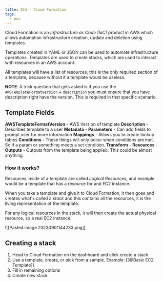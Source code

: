 ```yaml
---
title: 02d - Cloud Formation
tags:
  - aws
---
```


Cloud Formation is an *Infrastructure as Code (IaC)* product in AWS which allows automation infrastructure creation, update and deletion using templates.

Templates created in YAML or JSON can be used to automate infrastructure operations.
Templates are used to create stacks, which are used to interact with resources in an AWS account.

All templates will have a list of resources, this is the only required section of a template, because without it a template would be useless.

**NOTE**: A trick question that gets asked is if you use the `AWSTemplateFormatVersion` + `description` you must ensure that you have description right have the version. This is required in that specific scenario.

## Template Fields

**AWSTemplateFormatVersion** - AWS Version of template
**Description** - Describes template to a user
**Metadata** - 
**Parameters** - Can add fields to prompt user for more information
**Mappings** - Allows you to create lookup tables
**Conditions** - These things will only occur when conditions are met. So if a param or something meets a set condition.
**Transform** - 
**Resources** - 
**Outputs** - Outputs from the template being applied. This could be almost anything.

### How it works?

Resources inside of a template are called *Logical Resources*, and example would be a template that has a resource for and EC2 instance.

When you take a template and give it to Cloud Formation, it then goes and creates what's called a *stack* and this contains all the resources, it is the living representation of the template.

For any logical resources in the stack, it will then create the actual physical resource, so a real EC2 instance.

![[Pasted image 20230901144233.png]]

## Creating a stack

1) Head to Cloud Formation on the dashboard and click create a stack
2) Use a template, create, or pick from a sample. Example: [[@Basic EC2 Template]]
3) Fill in remaining options
4) Create new stack
